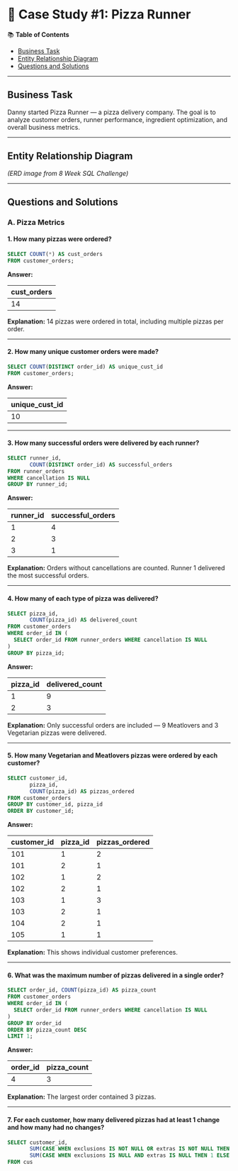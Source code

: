 # 🍕 Case Study #1: Pizza Runner

📚 **Table of Contents**

* [Business Task](#business-task)
* [Entity Relationship Diagram](#entity-relationship-diagram)
* [Questions and Solutions](#questions-and-solutions)

---

## Business Task

Danny started Pizza Runner — a pizza delivery company. The goal is to analyze customer orders, runner performance, ingredient optimization, and overall business metrics.

---

## Entity Relationship Diagram

*(ERD image from 8 Week SQL Challenge)*

---

## Questions and Solutions

### A. Pizza Metrics

#### 1. How many pizzas were ordered?

```sql
SELECT COUNT(*) AS cust_orders
FROM customer_orders;
```

**Answer:**

| cust_orders |
| ----------- |
| 14          |

**Explanation:** 14 pizzas were ordered in total, including multiple pizzas per order.

---

#### 2. How many unique customer orders were made?

```sql
SELECT COUNT(DISTINCT order_id) AS unique_cust_id
FROM customer_orders;
```

**Answer:**

| unique_cust_id |
| -------------- |
| 10             |

---

#### 3. How many successful orders were delivered by each runner?

```sql
SELECT runner_id,
       COUNT(DISTINCT order_id) AS successful_orders
FROM runner_orders
WHERE cancellation IS NULL
GROUP BY runner_id;
```

**Answer:**

| runner_id | successful_orders |
| --------- | ----------------- |
| 1         | 4                 |
| 2         | 3                 |
| 3         | 1                 |

**Explanation:** Orders without cancellations are counted. Runner 1 delivered the most successful orders.

---

#### 4. How many of each type of pizza was delivered?

```sql
SELECT pizza_id,
       COUNT(pizza_id) AS delivered_count
FROM customer_orders
WHERE order_id IN (
  SELECT order_id FROM runner_orders WHERE cancellation IS NULL
)
GROUP BY pizza_id;
```

**Answer:**

| pizza_id | delivered_count |
| -------- | --------------- |
| 1        | 9               |
| 2        | 3               |

**Explanation:** Only successful orders are included — 9 Meatlovers and 3 Vegetarian pizzas were delivered.

---

#### 5. How many Vegetarian and Meatlovers pizzas were ordered by each customer?

```sql
SELECT customer_id,
       pizza_id,
       COUNT(pizza_id) AS pizzas_ordered
FROM customer_orders
GROUP BY customer_id, pizza_id
ORDER BY customer_id;
```

**Answer:**

| customer_id | pizza_id | pizzas_ordered |
| ----------- | -------- | -------------- |
| 101         | 1        | 2              |
| 101         | 2        | 1              |
| 102         | 1        | 2              |
| 102         | 2        | 1              |
| 103         | 1        | 3              |
| 103         | 2        | 1              |
| 104         | 2        | 1              |
| 105         | 1        | 1              |

**Explanation:** This shows individual customer preferences.

---

#### 6. What was the maximum number of pizzas delivered in a single order?

```sql
SELECT order_id, COUNT(pizza_id) AS pizza_count
FROM customer_orders
WHERE order_id IN (
  SELECT order_id FROM runner_orders WHERE cancellation IS NULL
)
GROUP BY order_id
ORDER BY pizza_count DESC
LIMIT 1;
```

**Answer:**

| order_id | pizza_count |
| -------- | ----------- |
| 4        | 3           |

**Explanation:** The largest order contained 3 pizzas.

---

#### 7. For each customer, how many delivered pizzas had at least 1 change and how many had no changes?

```sql
SELECT customer_id,
       SUM(CASE WHEN exclusions IS NOT NULL OR extras IS NOT NULL THEN 1 ELSE 0 END) AS with_change,
       SUM(CASE WHEN exclusions IS NULL AND extras IS NULL THEN 1 ELSE 0 END) AS no_change
FROM cus
```

